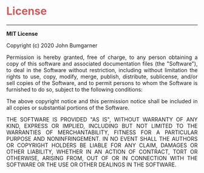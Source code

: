 <h1 style="color:IndianRed;"><strong>License</strong></h1>

---

<p align="justify"> 
<strong>MIT License</strong>
</p>

<p align="justify"> 
Copyright (c) 2020 John Bumgarner
</p>

<p align="justify"> 
Permission is hereby granted, free of charge, to any person obtaining a copy
of this software and associated documentation files (the "Software"), to deal
in the Software without restriction, including without limitation the rights
to use, copy, modify, merge, publish, distribute, sublicense, and/or sell
copies of the Software, and to permit persons to whom the Software is
furnished to do so, subject to the following conditions:
</p>

<p align="justify"> 
The above copyright notice and this permission notice shall be included in all
copies or substantial portions of the Software.
</p>

<p align="justify"> 
THE SOFTWARE IS PROVIDED "AS IS", WITHOUT WARRANTY OF ANY KIND, EXPRESS OR
IMPLIED, INCLUDING BUT NOT LIMITED TO THE WARRANTIES OF MERCHANTABILITY,
FITNESS FOR A PARTICULAR PURPOSE AND NONINFRINGEMENT. IN NO EVENT SHALL THE
AUTHORS OR COPYRIGHT HOLDERS BE LIABLE FOR ANY CLAIM, DAMAGES OR OTHER
LIABILITY, WHETHER IN AN ACTION OF CONTRACT, TORT OR OTHERWISE, ARISING FROM,
OUT OF OR IN CONNECTION WITH THE SOFTWARE OR THE USE OR OTHER DEALINGS IN THE
SOFTWARE.
</p>

